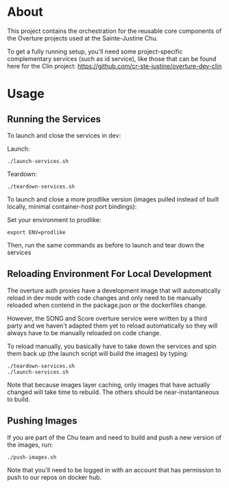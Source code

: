# About

This project contains the orchestration for the reusable core components of the Overture projects used at the Sainte-Justine Chu.

To get a fully running setup, you'll need some project-specific complementary services (such as id service), like those that can be found here for the Clin project: https://github.com/cr-ste-justine/overture-dev-clin

# Usage

## Running the Services

To launch and close the services in dev:

Launch:
```
./launch-services.sh
```

Teardown:
```
./teardown-services.sh
```

To launch and close a more prodlike version (images pulled instead of built locally, minimal container-host port bindings):

Set your environment to prodlike:
```
export ENV=prodlike
```

Then, run the same commands as before to launch and tear down the services

## Reloading Environment For Local Development

The overture auth proxies have a development image that will automatically reload in dev mode with code changes and only need to be manually reloaded when contend in the package.json or the dockerfiles change.

However, the SONG and Score overture service were written by a third party and we haven't adapted them yet to reload automatically so they will always have to be manually reloaded on code change.

To reload manually, you basically have to take down the services and spin them back up (the launch script will build the images) by typing:

```
./teardown-services.sh
./launch-services.sh
```

Note that because images layer caching, only images that have actually changed will take time to rebuild. The others should be near-instantaneous to build.

## Pushing Images

If you are part of the Chu team and need to build and push a new version of the images, run:

```
./push-images.sh
```

Note that you'll need to be logged in with an account that has permission to push to our repos on docker hub.